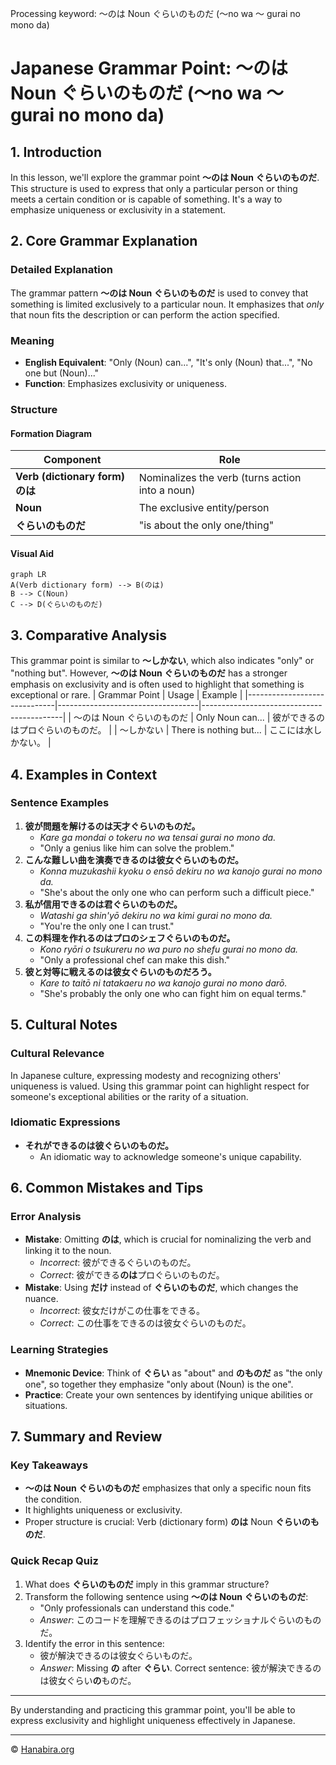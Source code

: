 Processing keyword: ～のは Noun ぐらいのものだ (〜no wa 〜 gurai no mono da)
# Japanese Grammar Point: ～のは Noun ぐらいのものだ (〜no wa 〜 gurai no mono da)

## 1. Introduction
In this lesson, we'll explore the grammar point **～のは Noun ぐらいのものだ**. This structure is used to express that only a particular person or thing meets a certain condition or is capable of something. It's a way to emphasize uniqueness or exclusivity in a statement.
## 2. Core Grammar Explanation
### Detailed Explanation
The grammar pattern **～のは Noun ぐらいのものだ** is used to convey that something is limited exclusively to a particular noun. It emphasizes that *only* that noun fits the description or can perform the action specified.
### Meaning
- **English Equivalent**: "Only (Noun) can...", "It's only (Noun) that...", "No one but (Noun)..."
- **Function**: Emphasizes exclusivity or uniqueness.
### Structure
#### Formation Diagram
| Component          | Role                                   |
|--------------------|----------------------------------------|
| **Verb (dictionary form) のは** | Nominalizes the verb (turns action into a noun) |
| **Noun**           | The exclusive entity/person            |
| **ぐらいのものだ**        | "is about the only one/thing"                |
#### Visual Aid
```mermaid
graph LR
A(Verb dictionary form) --> B(のは)
B --> C(Noun)
C --> D(ぐらいのものだ)
```
## 3. Comparative Analysis
This grammar point is similar to **～しかない**, which also indicates "only" or "nothing but". However, **～のは Noun ぐらいのものだ** has a stronger emphasis on exclusivity and is often used to highlight that something is exceptional or rare.
| Grammar Point                | Usage                             | Example                                   |
|------------------------------|-----------------------------------|-------------------------------------------|
| ～のは Noun ぐらいのものだ         | Only Noun can...                 | 彼ができるのはプロぐらいのものだ。             |
| ～しかない                    | There is nothing but...           | ここには水しかない。                       |
## 4. Examples in Context
### Sentence Examples
1. **彼が問題を解けるのは天才ぐらいのものだ。**
   - *Kare ga mondai o tokeru no wa tensai gurai no mono da.*
   - "Only a genius like him can solve the problem."
2. **こんな難しい曲を演奏できるのは彼女ぐらいのものだ。**
   - *Konna muzukashii kyoku o ensō dekiru no wa kanojo gurai no mono da.*
   - "She's about the only one who can perform such a difficult piece."
3. **私が信用できるのは君ぐらいのものだ。**
   - *Watashi ga shin'yō dekiru no wa kimi gurai no mono da.*
   - "You're the only one I can trust."
4. **この料理を作れるのはプロのシェフぐらいのものだ。**
   - *Kono ryōri o tsukureru no wa puro no shefu gurai no mono da.*
   - "Only a professional chef can make this dish."
5. **彼と対等に戦えるのは彼女ぐらいのものだろう。**
   - *Kare to taitō ni tatakaeru no wa kanojo gurai no mono darō.*
   - "She's probably the only one who can fight him on equal terms."
## 5. Cultural Notes
### Cultural Relevance
In Japanese culture, expressing modesty and recognizing others' uniqueness is valued. Using this grammar point can highlight respect for someone's exceptional abilities or the rarity of a situation.
### Idiomatic Expressions
- **それができるのは彼ぐらいのものだ。**
  - An idiomatic way to acknowledge someone's unique capability.
## 6. Common Mistakes and Tips
### Error Analysis
- **Mistake**: Omitting **のは**, which is crucial for nominalizing the verb and linking it to the noun.
  - *Incorrect*: 彼ができるぐらいのものだ。
  - *Correct*: 彼ができる**のは**プロぐらいのものだ。
- **Mistake**: Using **だけ** instead of **ぐらいのものだ**, which changes the nuance.
  - *Incorrect*: 彼女だけがこの仕事をできる。
  - *Correct*: この仕事をできるのは彼女ぐらいのものだ。
### Learning Strategies
- **Mnemonic Device**: Think of **ぐらい** as "about" and **のものだ** as "the only one", so together they emphasize "only about (Noun) is the one".
- **Practice**: Create your own sentences by identifying unique abilities or situations.
## 7. Summary and Review
### Key Takeaways
- **～のは Noun ぐらいのものだ** emphasizes that only a specific noun fits the condition.
- It highlights uniqueness or exclusivity.
- Proper structure is crucial: Verb (dictionary form) **のは** Noun **ぐらいのものだ**.
### Quick Recap Quiz
1. What does **ぐらいのものだ** imply in this grammar structure?
2. Transform the following sentence using **～のは Noun ぐらいのものだ**:
   - "Only professionals can understand this code."
   - *Answer*: このコードを理解できるのはプロフェッショナルぐらいのものだ。
3. Identify the error in this sentence:
   - 彼が解決できるのは彼女ぐらいものだ。
   - *Answer*: Missing **の** after **ぐらい**. Correct sentence: 彼が解決できるのは彼女ぐらい**の**ものだ。

---
By understanding and practicing this grammar point, you'll be able to express exclusivity and highlight uniqueness effectively in Japanese.


---

© [Hanabira.org](https://hanabira.org)
